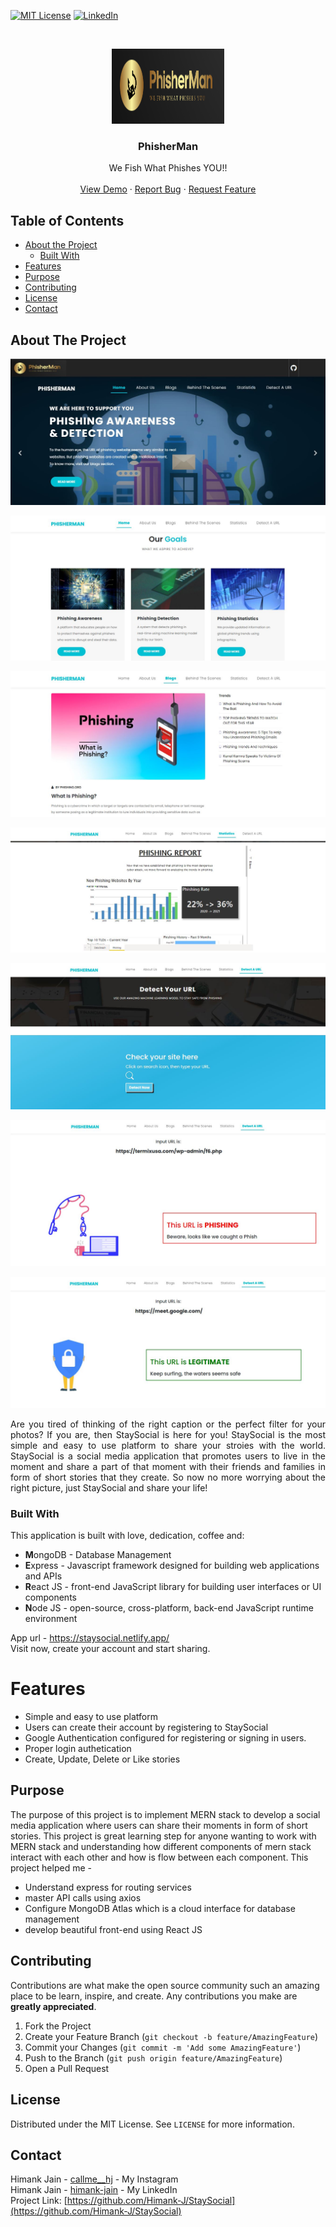 [![MIT License][license-shield]][license-url]
[![LinkedIn][linkedin-shield]][linkedin-url]


<!-- PROJECT LOGO -->
<br />
<p align="center">
  <a href="https://ibb.co/sC0TMQV">
    <img src="githubimg/Logo006.png" alt="Logo" width="180" height="120">
  </a>

  <h3 align="center">PhisherMan</h3>

  <p align="center">
    We Fish What Phishes YOU!!
    <br />
    <br />
    <a href="https://phisherman-urldetection.herokuapp.com/">View Demo</a>
    ·
    <a href="https://github.com/Himank-J/">Report Bug</a>
    ·
    <a href="https://github.com/Himank-J/">Request Feature</a>
  </p>
</p>

<!-- TABLE OF CONTENTS -->
## Table of Contents

* [About the Project](#about-the-project)
  * [Built With](#built-with)
* [Features](#features)
* [Purpose](#purpose)
* [Contributing](#contributing)
* [License](#license)
* [Contact](#contact)

<!-- ABOUT THE PROJECT -->
## About The Project
![login-screenshot](githubimg/Img1.JPG)

![chat1-screenshot](githubimg/Img2.JPG)

![chat1-screenshot](githubimg/Img3.JPG)

![chat1-screenshot](githubimg/Img4.JPG)

![chat1-screenshot](githubimg/Img5.JPG)

![chat1-screenshot](githubimg/Result1.JPG)

![chat1-screenshot](githubimg/Result2.JPG)
<br />
<p align="justify">Are you tired of thinking of the right caption or the perfect filter for your photos? If you are, then StaySocial is here for you! StaySocial is the most simple and easy to use platform to share your stroies with the world. StaySocial is a social media application that promotes users to live in the moment and share a part of that moment with their friends and families in form of short stories that they create. So now no more worrying about the right picture, just StaySocial and share your life!</p>

### Built With
This application is built with love, dedication, coffee and:
* **M**ongoDB - Database Management
* **E**xpress - Javascript framework designed for building web applications and APIs
* **R**eact JS - front-end JavaScript library for building user interfaces or UI components
* **N**ode JS - open-source, cross-platform, back-end JavaScript runtime environment


App url - https://staysocial.netlify.app/  <br/>
Visit now, create your account and start sharing.



<!-- Features -->
# Features
* Simple and easy to use platform
* Users can create their account by registering to StaySocial
* Google Authentication configured for registering or signing in users.
* Proper login authetication
* Create, Update, Delete or Like stories 

<!-- Purpose -->
## Purpose 
The purpose of this project is to implement MERN stack to develop a social media application where users can share their moments in form of short stories. This project is great learning step for anyone wanting to work with MERN stack and understanding how different components of mern stack interact with each other and how is flow between each component.
This project helped me - 
* Understand express for routing services
* master API calls using axios
* Configure MongoDB Atlas which is a cloud interface for database management
* develop beautiful front-end using React JS   

<!-- CONTRIBUTING -->
## Contributing

Contributions are what make the open source community such an amazing place to be learn, inspire, and create. Any contributions you make are **greatly appreciated**.

1. Fork the Project
2. Create your Feature Branch (`git checkout -b feature/AmazingFeature`)
3. Commit your Changes (`git commit -m 'Add some AmazingFeature'`)
4. Push to the Branch (`git push origin feature/AmazingFeature`)
5. Open a Pull Request

<!-- LICENSE -->
## License

Distributed under the MIT License. See `LICENSE` for more information.

<!-- CONTACT -->
## Contact

Himank Jain - [callme__hj](https://instagram.com/callme__hj) - My Instagram <br />
Himank Jain - [himank-jain](https://www.linkedin.com/in/himank-jain/) - My LinkedIn  <br />
Project Link: [https://github.com/Himank-J/StaySocial](https://github.com/Himank-J/StaySocial)


<!-- MARKDOWN LINKS & IMAGES -->
<!-- https://www.markdownguide.org/basic-syntax/#reference-style-links -->

[license-shield]: https://img.shields.io/github/license/othneildrew/Best-README-Template.svg?style=flat-square
[license-url]: https://github.com/othneildrew/Best-README-Template/blob/master/LICENSE.txt
[linkedin-shield]: https://img.shields.io/badge/-LinkedIn-black.svg?style=flat-square&logo=linkedin&colorB=555
[linkedin-url]: https://www.linkedin.com/in/himank-jain/
[product-screenshot]: images/search.png

